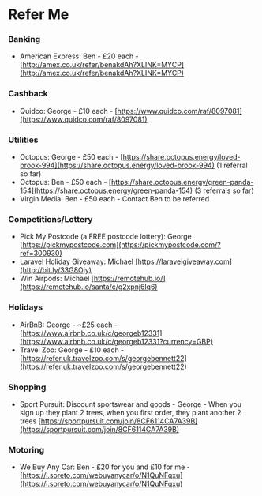 # Refer Me  

### Banking

* American Express: Ben - £20 each - [http://amex.co.uk/refer/benakdAh?XLINK=MYCP](http://amex.co.uk/refer/benakdAh?XLINK=MYCP)

### Cashback 

* Quidco: George - £10 each - [https://www.quidco.com/raf/8097081](https://www.quidco.com/raf/8097081)

### Utilities
* Octopus: George - £50 each - [https://share.octopus.energy/loved-brook-994](https://share.octopus.energy/loved-brook-994) (1 referral so far)
* Octopus: Ben - £50 each - [https://share.octopus.energy/green-panda-154](https://share.octopus.energy/green-panda-154) (3 referrals so far)
* Virgin Media: Ben - £50 each - Contact Ben to be referred

### Competitions/Lottery

* Pick My Postcode (a FREE postcode lottery): George [https://pickmypostcode.com](https://pickmypostcode.com/?ref=300930)
* Laravel Holiday Giveaway: Michael [https://laravelgiveaway.com](http://bit.ly/33G8Ojy)
* Win Airpods: Michael [https://remotehub.io/](https://remotehub.io/santa/c/g2xpnj6lq6)

### Holidays 

* AirBnB: George - ~£25 each - [https://www.airbnb.co.uk/c/georgeb12331](https://www.airbnb.co.uk/c/georgeb12331?currency=GBP)
* Travel Zoo: George - £10 each - [https://refer.uk.travelzoo.com/s/georgebennett22](https://refer.uk.travelzoo.com/s/georgebennett22)

### Shopping 

* Sport Pursuit: Discount sportswear and goods - George - When you sign up they plant 2 trees, when you first order, they plant another 2 trees [https://sportpursuit.com/join/8CF6114CA7A39B](https://sportpursuit.com/join/8CF6114CA7A39B)

### Motoring

* We Buy Any Car: Ben - £20 for you and £10 for me - [https://i.soreto.com/webuyanycar/o/N1QuNFqxu](https://i.soreto.com/webuyanycar/o/N1QuNFqxu)
